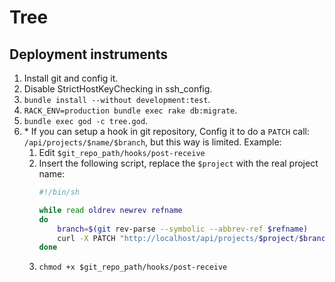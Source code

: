# Tree

## Deployment instruments
1. Install git and config it.
2. Disable StrictHostKeyChecking in ssh\_config.
3. `bundle install --without development:test`.
4. `RACK_ENV=production bundle exec rake db:migrate`.
5. `bundle exec god -c tree.god`.
6. \* If you can setup a hook in git repository,
    Config it to do a `PATCH` call: `/api/projects/$name/$branch`,
    but this way is limited.
    Example:
      1. Edit `$git_repo_path/hooks/post-receive`
      2.  Insert the following script, replace the `$project` with the real project name:
          ```sh
          #!/bin/sh

          while read oldrev newrev refname
          do
              branch=$(git rev-parse --symbolic --abbrev-ref $refname)
              curl -X PATCH "http://localhost/api/projects/$project/$branch" POST >/tmp/log 2&>1
          done
          ```
      3. `chmod +x $git_repo_path/hooks/post-receive`

